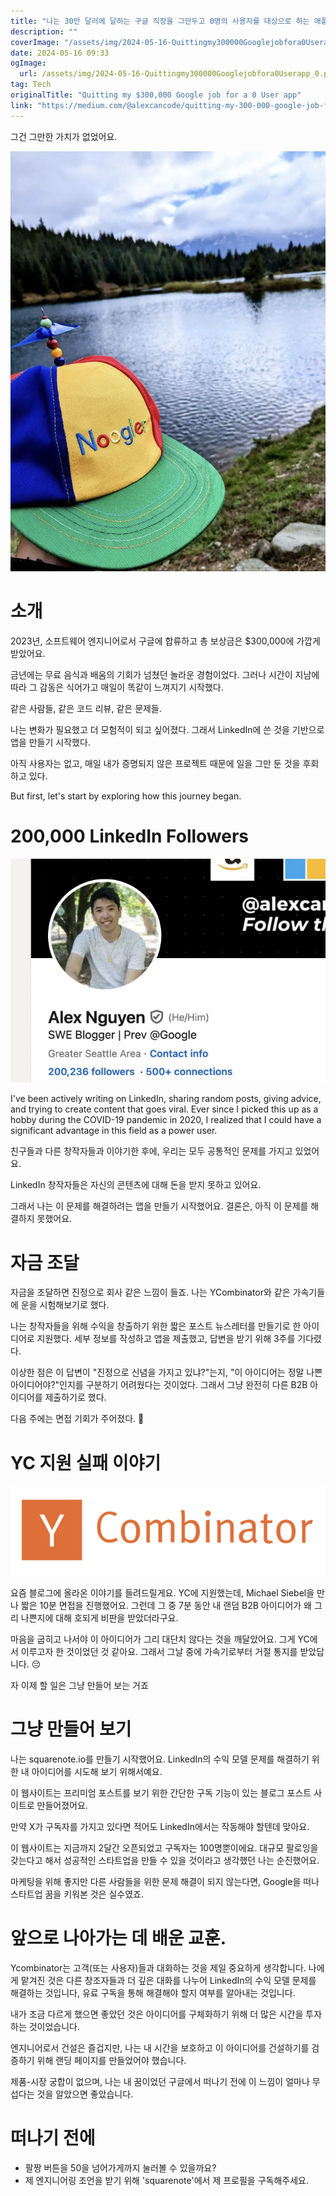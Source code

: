 ```yaml
---
title: "나는 30만 달러에 달하는 구글 직장을 그만두고 0명의 사용자를 대상으로 하는 애플리케이션을 시작했다"
description: ""
coverImage: "/assets/img/2024-05-16-Quittingmy300000Googlejobfora0Userapp_0.png"
date: 2024-05-16 09:33
ogImage: 
  url: /assets/img/2024-05-16-Quittingmy300000Googlejobfora0Userapp_0.png
tag: Tech
originalTitle: "Quitting my $300,000 Google job for a 0 User app"
link: "https://medium.com/@alexcancode/quitting-my-300-000-google-job-for-a-0-user-app-11589c4dc833"
---
```



그건 그만한 가치가 없었어요.

![image](/assets/img/2024-05-16-Quittingmy300000Googlejobfora0Userapp_0.png)

# 소개

2023년, 소프트웨어 엔지니어로서 구글에 합류하고 총 보상금은 $300,000에 가깝게 받았어요.



금년에는 무료 음식과 배움의 기회가 넘쳤던 놀라운 경험이었다. 그러나 시간이 지남에 따라 그 감동은 식어가고 매일이 똑같이 느껴지기 시작했다.

같은 사람들, 같은 코드 리뷰, 같은 문제들.

나는 변화가 필요했고 더 모험적이 되고 싶어졌다. 그래서 LinkedIn에 쓴 것을 기반으로 앱을 만들기 시작했다.

아직 사용자는 없고, 매일 내가 증명되지 않은 프로젝트 때문에 일을 그만 둔 것을 후회하고 있다.



But first, let's start by exploring how this journey began.

# 200,000 LinkedIn Followers

![Image](/assets/img/2024-05-16-Quittingmy300000Googlejobfora0Userapp_1.png)

I've been actively writing on LinkedIn, sharing random posts, giving advice, and trying to create content that goes viral. Ever since I picked this up as a hobby during the COVID-19 pandemic in 2020, I realized that I could have a significant advantage in this field as a power user.



친구들과 다른 창작자들과 이야기한 후에, 우리는 모두 공통적인 문제를 가지고 있었어요.

LinkedIn 창작자들은 자신의 콘텐츠에 대해 돈을 받지 못하고 있어요.

그래서 나는 이 문제를 해결하려는 앱을 만들기 시작했어요. 결론은, 아직 이 문제를 해결하지 못했어요.

# 자금 조달



자금을 조달하면 진정으로 회사 같은 느낌이 들죠. 나는 YCombinator와 같은 가속기들에 운을 시험해보기로 했다.

나는 창작자들을 위해 수익을 창출하기 위한 짧은 포스트 뉴스레터를 만들기로 한 아이디어로 지원했다. 세부 정보를 작성하고 앱을 제출했고, 답변을 받기 위해 3주를 기다렸다.

이상한 점은 이 답변이 "진정으로 신념을 가지고 있냐?"는지, "이 아이디어는 정말 나쁜 아이디어야?"인지를 구분하기 어려웠다는 것이었다. 그래서 그냥 완전히 다른 B2B 아이디어를 제출하기로 했다.

다음 주에는 면접 기회가 주어졌다. 🌟



# YC 지원 실패 이야기

![YC Interview](/assets/img/2024-05-16-Quittingmy300000Googlejobfora0Userapp_2.png)

요즘 블로그에 올라온 이야기를 들려드릴게요. YC에 지원했는데, Michael Siebel을 만나 짧은 10분 면접을 진행했어요. 그런데 그 중 7분 동안 내 랜덤 B2B 아이디어가 왜 그리 나쁜지에 대해 호되게 비판을 받았더라구요.

마음을 굽히고 나서야 이 아이디어가 그리 대단치 않다는 것을 깨달았어요. 그게 YC에서 이루고자 한 것이었던 것 같아요. 그래서 그날 중에 가속기로부터 거절 통지를 받았답니다. 😔



자 이제 할 일은 그냥 만들어 보는 거죠

# 그냥 만들어 보기

나는 squarenote.io를 만들기 시작했어요. LinkedIn의 수익 모델 문제를 해결하기 위한 내 아이디어를 시도해 보기 위해서예요.

이 웹사이트는 프리미엄 포스트를 보기 위한 간단한 구독 기능이 있는 블로그 포스트 사이트로 만들어졌어요.



만약 X가 구독자를 가지고 있다면 적어도 LinkedIn에서는 작동해야 할텐데 맞아요.

이 웹사이트는 지금까지 2달간 오픈되었고 구독자는 100명뿐이에요. 대규모 팔로잉을 갖는다고 해서 성공적인 스타트업을 만들 수 있을 것이라고 생각했던 나는 순진했어요.

마케팅을 위해 좋지만 다른 사람들을 위한 문제 해결이 되지 않는다면, Google을 떠나 스타트업 꿈을 키워본 것은 실수였죠.

# 앞으로 나아가는 데 배운 교훈.



Ycombinator는 고객(또는 사용자)들과 대화하는 것을 제일 중요하게 생각합니다. 나에게 맡겨진 것은 다른 창조자들과 더 깊은 대화를 나누어 LinkedIn의 수익 모델 문제를 해결하는 것입니다, 유료 구독을 통해 해결해야 할지 여부를 알아내는 것입니다.

내가 조금 다르게 했으면 좋았던 것은 아이디어를 구체화하기 위해 더 많은 시간을 투자하는 것이었습니다.

엔지니어로서 건설은 즐겁지만, 나는 내 시간을 보호하고 이 아이디어를 건설하기를 검증하기 위해 랜딩 페이지를 만들었어야 했습니다.

제품-시장 궁합이 없으며, 나는 내 꿈이었던 구글에서 떠나기 전에 이 느낌이 얼마나 무섭다는 것을 알았으면 좋았습니다.



# 떠나기 전에

- 팔짱 버튼을 50을 넘어가게까지 눌러볼 수 있을까요?
- 제 엔지니어링 조언을 받기 위해 'squarenote'에서 제 프로필을 구독해주세요.